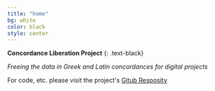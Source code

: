 ```yaml
---
title: "home"
bg: white
color: black
style: center
---
```



<b class="rock-salt">Concordance Liberation Project</b>
{: .text-black}

*Freeing the data in Greek and Latin concordances for digital projects*

For code, etc. please visit the project's [Gitub Resposity](https://github.com/GitClassical/ConcordanceLiberation/tree/master)

